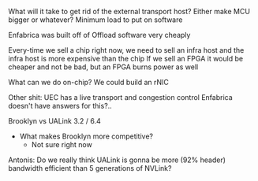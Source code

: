 What will it take to get rid of the external transport host?
Either make MCU bigger or whatever?
Minimum load to put on software

Enfabrica was built off of Offload software very cheaply

Every-time we sell a chip right now, we need to sell an infra host and the infra host is more expensive than the chip
If we sell an FPGA it would be cheaper and not be bad, but an FPGA burns power as well

What can we do on-chip?
We could build an rNIC



Other shit:
UEC has a live transport and congestion control
Enfabrica doesn't have answers for this?..

Brooklyn vs UALink 3.2 / 6.4
- What makes Brooklyn more competitive?
  - Not sure right now



Antonis: 
Do we really think UALink is gonna be more (92% header) bandwidth efficient than 5 generations of NVLink?

